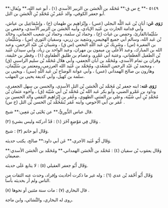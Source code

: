 ٥١٤٩ -** خ س ق:** مُحَمَّد بن الْحَسَن بن الزبير الأسدي (١) ، أبو عبد الله،** ويُقال:** أبو جعفر الكوفي، والد عُمَر بْنِ مُحَمَّدِ بْنِ الْحَسَنِ بن التل.

**رَوَى عَن:** أبان بْن عَبد اللَّه البجلي (عس) ، وإِبْرَاهِيم بن طهمان (خ) ، وإِسْمَاعِيل بن عياش، وأبي قدامة الحارث بن عُبَيد الإيادي، وأبيه الْحَسَن بن الزبير الأسدي، وحفص بن سُلَيْمانالقارئ، وحفص بن غياث (خ) ، وحماد بْن سلمة، وحماد بْن شعيب الحماني، وخالد بْن عَبد الله، وسالم أبي جميع الهجيمي، وسَعِيد بن زربي، وسفيان الثوري (س) ، وسُلَيْمان بن المغيرة (س) ، وشَرِيك بْن عَبد اللَّهِ النخعي (س ق) ، وشيبان بْن عَبْد الرحمن، وعبد الله بن المبارك، وعبد الأعلى بن ميمون بن مهران، وعبد الواحد بن زياد، وأبي سيدان عُبَيد بْن الطفيل الغطفاني، وعتبة أبي عَمْرو، وعصام بن طليق الطفاوي (١) ، وفطر بن خليفة، وقران بن تمام الأسدي، ومُحَمَّد بن أبان الجعفي، وأبي هلال مُحَمَّد بْن سليم الراسبي (ق) ، ومحمد بْن عَبْد الرحمن السَعْدي، ومُحَمَّد بن عُبَيد الله العرزمي، ومعتمر بن سُلَيْمان، وهارون بن صالح الهمداني (عس) ، وأبي عوانة الوضاح بْن عَبد اللَّهِ (سي) ، ويحيى بن سلمة بن كهيل، وأبي كديفة يحيى بن المهلب.

**رَوَى عَنه:** ابنه جعفر بْن مُحَمَّد بْن الْحَسَن بْن التل الأسدي، والحسن بن سهل الجعفري، وداود بن عَمْرو الضبي، وأبو بكر عَبد الله بْن مُحَمَّد بْن أَبي شَيْبَة (ق) ، وأخوه عثمان بْن مُحَمَّدِ بْنِ أَبي شَيْبَة، وعلي بن المثنى الطهوي، وعُمَر بن إِبْرَاهِيم الثقفي والد الحسين بن عُمَر بن أَبي الأَحوص، وابنه عُمَر بْنمُحَمَّد بْن الحسن بْن التل (خ س) .

قال عباس الدُّورِيُّ،** عن يَحْيَى بْن مَعِين:** شيخ.

وَقَال فِي مَوْضِعٍ آخَرَ (١) : قَدْ أدركته وليس بشيءٍ (٢) .

وَقَال أبو حاتم (٣) : شيخ.

وَقَال أَبُو عُبَيد الآجري،** عَن أبي داود:** صالح، يكتب حديثه.

وَقَال يعقوب بْن سفيان (٤) : مُحَمَّد بن الْحَسَن الهمداني،** ومُحَمَّد بن الْحَسَن الأسدي:** ضعيفان.

وَقَال أَبُو جعفر العقيلي (٥) : لا يتابع عَلَى حديثه.

وَقَال أَبُو أَحْمَد بْن عدي (٦) : وله غير ما ذكرت أحاديث وإفراد، وحدث عنه الثقات من الناس ولم أر بحديثه بأسا.

قال البخاري (٧) : مات سنة مئتين أو نحوها (٨) .

روى له البخاري، والنَّسَائي، وابن ماجة.